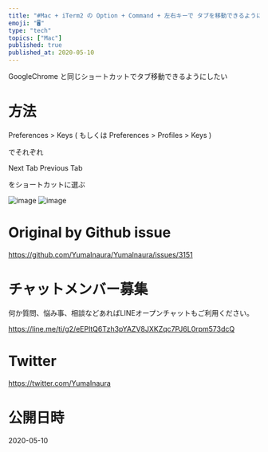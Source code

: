 ```yaml
---
title: "#Mac + iTerm2 の Option + Command + 左右キーで タブを移動できるようにする"
emoji: "🖥"
type: "tech"
topics: ["Mac"]
published: true
published_at: 2020-05-10
---
```


GoogleChrome と同じショートカットでタブ移動できるようにしたい


# 方法

Preferences > Keys 
( もしくは Preferences > Profiles > Keys )

でそれぞれ

Next Tab
Previous Tab 

をショートカットに選ぶ

![image](https://user-images.githubusercontent.com/13635059/81458464-7bd77200-91d5-11ea-9300-a0d5f6ff16e2.png)
![image](https://user-images.githubusercontent.com/13635059/81458463-7b3edb80-91d5-11ea-9deb-fb1b53fc7326.png)


# Original by Github issue

https://github.com/YumaInaura/YumaInaura/issues/3151











<!-- Update From Qiita API -->

# チャットメンバー募集


何か質問、悩み事、相談などあればLINEオープンチャットもご利用ください。

https://line.me/ti/g2/eEPltQ6Tzh3pYAZV8JXKZqc7PJ6L0rpm573dcQ





# Twitter


https://twitter.com/YumaInaura


<!-- Update From Qiita API -->



# 公開日時

2020-05-10
